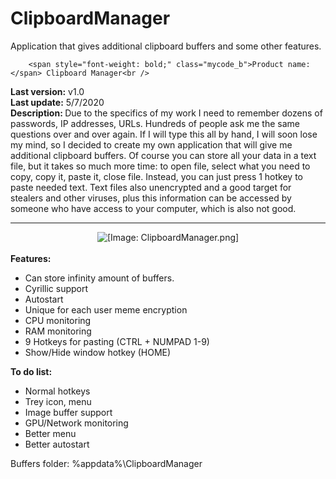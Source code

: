 # ClipboardManager
Application that gives additional clipboard buffers and some other features.

		<span style="font-weight: bold;" class="mycode_b">Product name:</span> Clipboard Manager<br />
<span style="font-weight: bold;" class="mycode_b">Last version:</span> v1.0<br />
<span style="font-weight: bold;" class="mycode_b">Last update:</span> 5/7/2020<br />
<span style="font-weight: bold;" class="mycode_b">Description: </span>Due to the specifics of my work I need to remember dozens of passwords, IP addresses, URLs. Hundreds of people ask me the same questions over and over again. If I will type this all by hand, I will soon lose my mind, so I decided to create my own application that will give me additional clipboard buffers. Of course you can store all your data in a text file, but it takes so much more time: to open file, select what you need to copy, copy it, paste it, close file. Instead, you can just press 1 hotkey to paste needed text. Text files also unencrypted and a good target for stealers and other viruses, plus this information can be accessed by someone who have access to your computer, which is also not good. <br />
<hr class="mycode_hr" />
<div style="text-align: center;" class="mycode_align"><img src="https://interium.ooo/media/ClipboardManager.png" alt="[Image: ClipboardManager.png]" class="mycode_img" /></div>
<br />
<span style="font-weight: bold;" class="mycode_b">Features:</span><ul class="mycode_list"><li>Can store infinity amount of buffers.<br />
</li>
<li>Cyrillic support<br />
</li>
<li>Autostart<br />
</li>
<li>Unique for each user meme encryption<br />
</li>
<li>CPU monitoring<br />
</li>
<li>RAM monitoring<br />
</li>
<li>9 Hotkeys for pasting  (CTRL + NUMPAD 1-9)<br />
</li>
<li>Show/Hide window hotkey (HOME)<br />
</li>
</ul>
<span style="font-weight: bold;" class="mycode_b">To do list:</span><ul class="mycode_list"><li>Normal hotkeys<br />
</li>
<li>Trey icon, menu<br />
</li>
<li>Image buffer support<br />
</li>
<li>GPU/Network monitoring<br />
</li>
<li>Better menu<br />
</li>
<li>Better autostart<br />
</li>
</ul>
Buffers folder: %appdata%\ClipboardManager<br />
